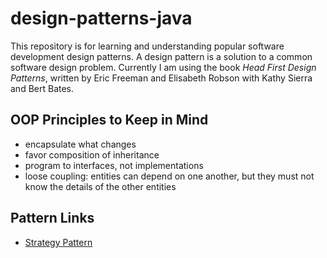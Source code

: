 # design-patterns-java

This repository is for learning and understanding popular software development design patterns. A design pattern is a solution to a common software design problem. Currently I am using the book *Head First Design Patterns*, written by Eric Freeman and Elisabeth Robson with Kathy Sierra and Bert Bates.

## OOP Principles to Keep in Mind
* encapsulate what changes
* favor composition of inheritance
* program to interfaces, not implementations
* loose coupling: entities can depend on one another, but they must not know the details of the other entities

## Pattern Links
* [Strategy Pattern](https://github.com/cyenciso/design-patterns-java/tree/main/design-patterns/Strategy-Pattern)
